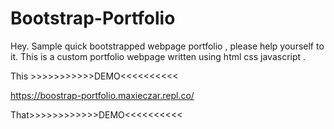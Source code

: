 # Bootstrap-Portfolio
Hey. Sample quick bootstrapped webpage portfolio , please help yourself to it. This is a custom portfolio webpage written using html css javascript . 


This >>>>>>>>>>>DEMO<<<<<<<<<<

https://boostrap-portfolio.maxieczar.repl.co/

That>>>>>>>>>>>>DEMO<<<<<<<<<<
